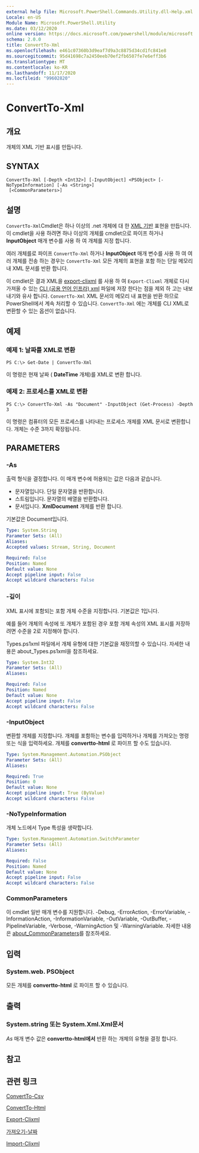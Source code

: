 ```yaml
---
external help file: Microsoft.PowerShell.Commands.Utility.dll-Help.xml
Locale: en-US
Module Name: Microsoft.PowerShell.Utility
ms.date: 03/12/2020
online version: https://docs.microsoft.com/powershell/module/microsoft.powershell.utility/convertto-xml?view=powershell-7.2&WT.mc_id=ps-gethelp
schema: 2.0.0
title: ConvertTo-Xml
ms.openlocfilehash: e461c07360b3d9eaf7d9a3c8875d34cd1fc841e8
ms.sourcegitcommit: 95d41698c7a2450eeb70ef2fb6507fe7e6eff3b6
ms.translationtype: MT
ms.contentlocale: ko-KR
ms.lasthandoff: 11/17/2020
ms.locfileid: "99602820"
---
```

# ConvertTo-Xml

## 개요
개체의 XML 기반 표시를 만듭니다.

## SYNTAX

```
ConvertTo-Xml [-Depth <Int32>] [-InputObject] <PSObject> [-NoTypeInformation] [-As <String>]
 [<CommonParameters>]
```

## 설명

`ConvertTo-Xml`Cmdlet은 하나 이상의 .net 개체에 대 한 [XML 기반](/dotnet/api/system.xml.xmldocument) 표현을 만듭니다. 이 cmdlet을 사용 하려면 하나 이상의 개체를 cmdlet으로 파이프 하거나 **InputObject** 매개 변수를 사용 하 여 개체를 지정 합니다.

여러 개체를로 파이프 `ConvertTo-Xml` 하거나 **InputObject** 매개 변수를 사용 하 여 여러 개체를 전송 하는 경우는 `ConvertTo-Xml` 모든 개체의 표현을 포함 하는 단일 메모리 내 XML 문서를 반환 합니다.

이 cmdlet은 결과 XML을 [export-clixml](./Export-Clixml.md) 를 사용 하 여 `Export-Clixml` 개체로 다시 가져올 수 있는 [CLI (공용 언어 인프라) xml](https://www.ecma-international.org/publications/standards/Ecma-335.htm) 파일에 저장 한다는 점을 제외 하 고는 [](./Import-Clixml.md)내보내기와 유사 합니다. `ConvertTo-Xml` XML 문서의 메모리 내 표현을 반환 하므로 PowerShell에서 계속 처리할 수 있습니다. `ConvertTo-Xml` 에는 개체를 CLI XML로 변환할 수 있는 옵션이 없습니다.

## 예제

### 예제 1: 날짜를 XML로 변환

```
PS C:\> Get-Date | ConvertTo-Xml
```

이 명령은 현재 날짜 ( **DateTime** 개체)를 XML로 변환 합니다.

### 예제 2: 프로세스를 XML로 변환

```
PS C:\> ConvertTo-Xml -As "Document" -InputObject (Get-Process) -Depth 3
```

이 명령은 컴퓨터의 모든 프로세스를 나타내는 프로세스 개체를 XML 문서로 변환합니다. 개체는 수준 3까지 확장됩니다.

## PARAMETERS

### -As

출력 형식을 결정합니다.
이 매개 변수에 허용되는 값은 다음과 같습니다.

- 문자열입니다.
단일 문자열을 반환합니다.
- 스트림입니다.
문자열의 배열을 반환합니다.
- 문서입니다.
**XmlDocument** 개체를 반환 합니다.

기본값은 Document입니다.

```yaml
Type: System.String
Parameter Sets: (All)
Aliases:
Accepted values: Stream, String, Document

Required: False
Position: Named
Default value: None
Accept pipeline input: False
Accept wildcard characters: False
```

### -깊이

XML 표시에 포함되는 포함 개체 수준을 지정합니다. 기본값은 1입니다.

예를 들어 개체의 속성에 또 개체가 포함된 경우 포함 개체 속성의 XML 표시를 저장하려면 수준을 2로 지정해야 합니다.

Types.ps1xml 파일에서 개체 유형에 대한 기본값을 재정의할 수 있습니다. 자세한 내용은 about_Types.ps1xml을 참조하세요.

```yaml
Type: System.Int32
Parameter Sets: (All)
Aliases:

Required: False
Position: Named
Default value: None
Accept pipeline input: False
Accept wildcard characters: False
```

### -InputObject

변환할 개체를 지정합니다. 개체를 포함하는 변수를 입력하거나 개체를 가져오는 명령 또는 식을 입력하세요. 개체를 **convertto-html** 로 파이프 할 수도 있습니다.

```yaml
Type: System.Management.Automation.PSObject
Parameter Sets: (All)
Aliases:

Required: True
Position: 0
Default value: None
Accept pipeline input: True (ByValue)
Accept wildcard characters: False
```

### -NoTypeInformation

개체 노드에서 Type 특성을 생략합니다.

```yaml
Type: System.Management.Automation.SwitchParameter
Parameter Sets: (All)
Aliases:

Required: False
Position: Named
Default value: None
Accept pipeline input: False
Accept wildcard characters: False
```

### CommonParameters

이 cmdlet 일반 매개 변수를 지원합니다. -Debug, -ErrorAction, -ErrorVariable, -InformationAction, -InformationVariable, -OutVariable, -OutBuffer, -PipelineVariable, -Verbose, -WarningAction 및 -WarningVariable. 자세한 내용은 [about_CommonParameters](https://go.microsoft.com/fwlink/?LinkID=113216)를 참조하세요.

## 입력

### System.web. PSObject

모든 개체를 **convertto-html** 로 파이프 할 수 있습니다.

## 출력

### System.string 또는 System.Xml.Xml문서

*As* 매개 변수 값은 **convertto-html에서** 반환 하는 개체의 유형을 결정 합니다.

## 참고

## 관련 링크

[ConvertTo-Csv](ConvertTo-Csv.md)

[ConvertTo-Html](ConvertTo-Html.md)

[Export-Clixml](Export-Clixml.md)

[가져오기-날짜](Get-Date.md)

[Import-Clixml](Import-Clixml.md)

